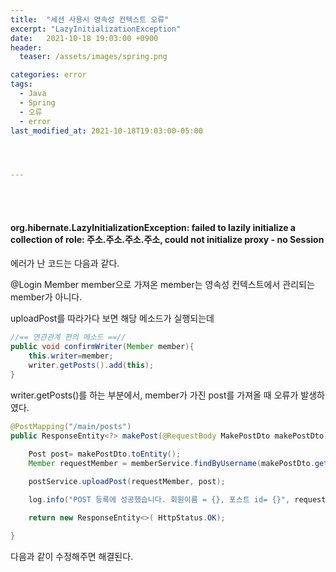 ```yaml
---
title:  "세션 사용시 영속성 컨텍스트 오류"
excerpt: "LazyInitializationException"
date:   2021-10-18 19:03:00 +0900
header:
  teaser: /assets/images/spring.png

categories: error
tags:
  - Java
  - Spring
  - 오류
  - error
last_modified_at: 2021-10-18T19:03:00-05:00




---
```


<br/><br/>

#### org.hibernate.LazyInitializationException: failed to lazily initialize a collection of role: 주소.주소.주소.주소, could not initialize proxy - no Session



에러가 난 코드는 다음과 같다.

<script src="https://gist.github.com/ShinDongHun1/55ebbb343baac232d96a26284a1c48fd.js"></script>

@Login Member member으로 가져온 member는 영속성 컨텍스트에서 관리되는 member가 아니다. 

uploadPost를 따라가다 보면 해당 메소드가 실행되는데

```java
//== 연관관계 편의 메소드 ==//
public void confirmWriter(Member member){
    this.writer=member;
    writer.getPosts().add(this);
}
```

 writer.getPosts()를 하는 부분에서, member가 가진 post를 가져올 때 오류가 발생하였다.

```java
@PostMapping("/main/posts")
public ResponseEntity<?> makePost(@RequestBody MakePostDto makePostDto){
    
    Post post= makePostDto.toEntity();
    Member requestMember = memberService.findByUsername(makePostDto.getUsername());

    postService.uploadPost(requestMember, post);

    log.info("POST 등록에 성공했습니다. 회원이름 = {}, 포스트 id= {}", requestMember.getName(), post.getId());

    return new ResponseEntity<>( HttpStatus.OK);

}
```

다음과 같이 수정해주면 해결된다.